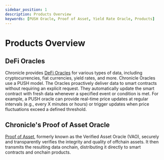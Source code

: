 ```yaml
---
sidebar_position: 1
description: Products Overview
keywords: [PUSH Oracle, Proof of Asset, Yield Rate Oracle, Products]
---
```


# Products Overview 

## DeFi Oracles
Chronicle provides [DeFi Oracles](../Products/DeFiOracle/DeFiOracle.md) for various types of data, including cryptocurrencies, fiat currencies, yield rates, and more. Chronicle Oracles use a PUSH model. The Oracles proactively deliver data to smart contracts without requiring an explicit request. They automatically update the smart contract with fresh data whenever a specified event or condition is met.
For example, a PUSH oracle can provide real-time price updates at regular intervals (e.g., every X minutes or hours) or trigger updates when price fluctuations exceed a defined threshold.

## Chronicle's Proof of Asset Oracle
 [Proof of Asset](../Products/VerifiedAssetOracle/verifiedAssetOracle.md), formerly known as the Verified Asset Oracle (VAO), securely and transparently verifies the integrity and quality of offchain assets. It then transmits the resulting data onchain, distributing it directly to smart contracts and onchain products.